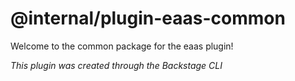 # @internal/plugin-eaas-common

Welcome to the common package for the eaas plugin!

_This plugin was created through the Backstage CLI_
